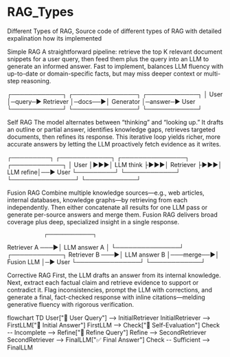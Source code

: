 # RAG_Types
Different Types of RAG, Source code of different types of RAG with detailed expalination how its implemented

Simple RAG
A straightforward pipeline: retrieve the top K relevant document snippets for a user query, then feed them plus the query into an LLM to generate an informed answer. Fast to implement, balances LLM fluency with up-to-date or domain-specific facts, but may miss deeper context or multi-step reasoning.

┌────────────┐       ┌───────────────┐       ┌────────────┐
│   User     │─query─▶  Retriever   │─docs──▶│  Generator │─answer─▶ User
└────────────┘       └───────────────┘       └────────────┘

Self RAG
The model alternates between “thinking” and “looking up.” It drafts an outline or partial answer, identifies knowledge gaps, retrieves targeted documents, then refines its response. This iterative loop yields richer, more accurate answers by letting the LLM proactively fetch evidence as it writes.

┌─────────┐   ┌────────────┐   ┌───────────────┐   ┌────────────┐
│  User   │▶▶▶│  LLM think ├▶▶▶│  Retriever    ├▶▶▶│  LLM refine│──▶ User
└─────────┘   └────────────┘   └───────────────┘   └────────────┘

Fusion RAG
Combine multiple knowledge sources—e.g., web articles, internal databases, knowledge graphs—by retrieving from each independently. Then either concatenate all results for one LLM pass or generate per-source answers and merge them. Fusion RAG delivers broad coverage plus deep, specialized insight in a single response.

                ┌───────────────┐
Retriever A ───▶│  LLM answer A │
                └───────────────┘           ┌────────────┐
Retriever B ───▶│  LLM answer B │───merge──▶│ Fusion LLM │─▶ User
                └───────────────┘           └────────────┘

Corrective RAG
First, the LLM drafts an answer from its internal knowledge. Next, extract each factual claim and retrieve evidence to support or contradict it. Flag inconsistencies, prompt the LLM with corrections, and generate a final, fact-checked response with inline citations—melding generative fluency with rigorous verification.

flowchart TD
    User["💬 User Query"] --> InitialRetriever
    InitialRetriever --> FirstLLM["🧠 Initial Answer"]
    FirstLLM --> Check["🔎 Self-Evaluation"]
    Check -- Incomplete --> Refine["🔁 Refine Query"]
    Refine --> SecondRetriever
    SecondRetriever --> FinalLLM["✅ Final Answer"]
    Check -- Sufficient --> FinalLLM
